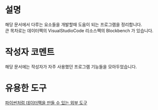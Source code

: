 # 설명
해당 문서에서 다루는 요소들을 개발할때 도움이 되는 프로그램을 정리합니다.  
큰 목차로는 데이터팩의 VisualStudioCode 리소스팩의 Blockbench 가 있습니다.  

# 작성자 코멘트
해당 문서에는 작성자가 자주 사용했던 프로그램 기능들을 모아두었습니다.  

# 유용한 도구
<a href="https://github.com/alexmonkey05/Datapack-Compiler" target="_blank">파이썬처럼 데이터팩을 만들 수 있는 외부 도구</a>  